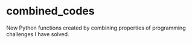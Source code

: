 # combined_codes
New Python functions created by combining properties of programming challenges I have solved.
